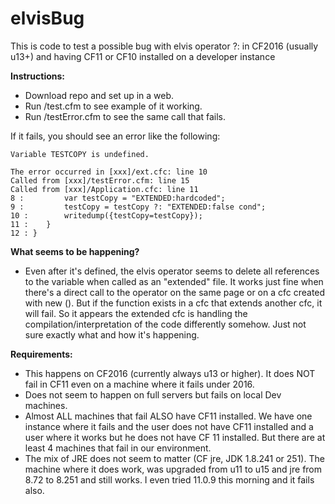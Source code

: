 # elvisBug
This is code to test a possible bug with elvis operator ?: in CF2016 (usually u13+) and having CF11 or CF10 installed on a developer instance

**Instructions:**
- Download repo and set up in a web.
- Run /test.cfm to see example of it working.
- Run /testError.cfm to see the same call that fails.

If it fails, you should see an error like the following:

```
Variable TESTCOPY is undefined.
 
The error occurred in [xxx]/ext.cfc: line 10
Called from [xxx]/testError.cfm: line 15
Called from [xxx]/Application.cfc: line 11
8 : 		var testCopy = "EXTENDED:hardcoded";
9 : 		testCopy = testCopy ?: "EXTENDED:false cond";
10 : 		writedump({testCopy=testCopy});
11 : 	}
12 : }
```

**What seems to be happening?**
- Even after it's defined, the elvis operator seems to delete all references to the variable when called as an "extended" file. It works just fine when there's a direct call to the operator on the same page or on a cfc created with new (). But if the function exists in a cfc that extends another cfc, it will fail. So it appears the extended cfc is handling the compilation/interpretation of the code differently somehow. Just not sure exactly what and how it's happening.

**Requirements:**
- This happens on CF2016 (currently always u13 or higher). It does NOT fail in CF11 even on a machine where it fails under 2016.
- Does not seem to happen on full servers but fails on local Dev machines.
- Almost ALL machines that fail ALSO have CF11 installed. We have one instance where it fails and the user does not have CF11 installed and a user where it works but he does not have CF 11 installed. But there are at least 4 machines that fail in our environment.
- The mix of JRE does not seem to matter (CF jre, JDK 1.8.241 or 251). The machine where it does work, was upgraded from u11 to u15 and jre from 8.72 to 8.251 and still works. I even tried 11.0.9 this morning and it fails also.
